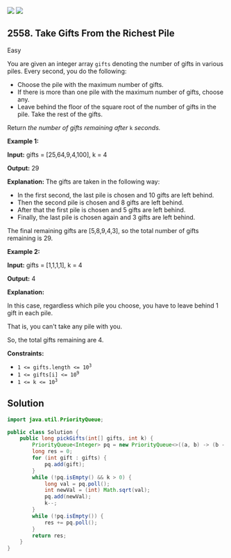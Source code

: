 [![](https://img.shields.io/github/stars/javadev/LeetCode-in-Java?label=Stars&style=flat-square)](https://github.com/javadev/LeetCode-in-Java)
[![](https://img.shields.io/github/forks/javadev/LeetCode-in-Java?label=Fork%20me%20on%20GitHub%20&style=flat-square)](https://github.com/javadev/LeetCode-in-Java/fork)

## 2558\. Take Gifts From the Richest Pile

Easy

You are given an integer array `gifts` denoting the number of gifts in various piles. Every second, you do the following:

*   Choose the pile with the maximum number of gifts.
*   If there is more than one pile with the maximum number of gifts, choose any.
*   Leave behind the floor of the square root of the number of gifts in the pile. Take the rest of the gifts.

Return _the number of gifts remaining after_ `k` _seconds._

**Example 1:**

**Input:** gifts = [25,64,9,4,100], k = 4

**Output:** 29

**Explanation:** The gifts are taken in the following way: 

- In the first second, the last pile is chosen and 10 gifts are left behind. 
- Then the second pile is chosen and 8 gifts are left behind. 
- After that the first pile is chosen and 5 gifts are left behind. 
- Finally, the last pile is chosen again and 3 gifts are left behind. 

The final remaining gifts are [5,8,9,4,3], so the total number of gifts remaining is 29.

**Example 2:**

**Input:** gifts = [1,1,1,1], k = 4

**Output:** 4

**Explanation:** 

In this case, regardless which pile you choose, you have to leave behind 1 gift in each pile. 

That is, you can't take any pile with you. 

So, the total gifts remaining are 4.

**Constraints:**

*   <code>1 <= gifts.length <= 10<sup>3</sup></code>
*   <code>1 <= gifts[i] <= 10<sup>9</sup></code>
*   <code>1 <= k <= 10<sup>3</sup></code>

## Solution

```java
import java.util.PriorityQueue;

public class Solution {
    public long pickGifts(int[] gifts, int k) {
        PriorityQueue<Integer> pq = new PriorityQueue<>((a, b) -> (b - a));
        long res = 0;
        for (int gift : gifts) {
            pq.add(gift);
        }
        while (!pq.isEmpty() && k > 0) {
            long val = pq.poll();
            int newVal = (int) Math.sqrt(val);
            pq.add(newVal);
            k--;
        }
        while (!pq.isEmpty()) {
            res += pq.poll();
        }
        return res;
    }
}
```